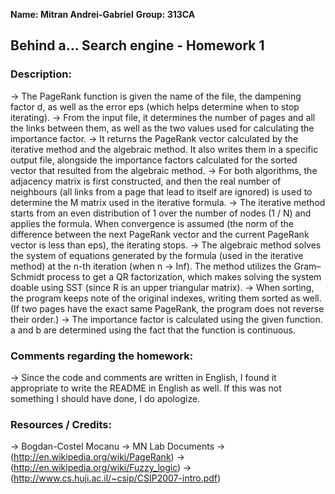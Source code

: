 **Name: Mitran Andrei-Gabriel**
**Group: 313CA**

## Behind a... Search engine - Homework 1

### Description:
-> The PageRank function is given the name of the file, the dampening factor
d, as well as the error eps (which helps determine when to stop iterating). 
-> From the input file, it determines the number of pages and all the links
between them, as well as the two values used for calculating the importance
factor.
-> It returns the PageRank vector calculated by the iterative method and the
algebraic method. It also writes them in a specific output file, alongside
the importance factors calculated for the sorted vector that resulted from
the algebraic method. 
-> For both algorithms, the adjacency matrix is first constructed, and then the
real number of neighbours (all links from a page that lead to itself are
ignored) is used to determine the M matrix used in the iterative formula.
-> The iterative method starts from an even distribution of 1 over the number
of nodes (1 / N) and applies the formula. When convergence is assumed (the norm
of the difference between the next PageRank vector and the current PageRank
vector is less than eps), the iterating stops.
-> The algebraic method solves the system of equations generated by the formula
(used in the iterative method) at the n-th iteration (when n -> Inf). The
method utilizes the Gram–Schmidt process to get a QR factorization, which makes
solving the system doable using SST (since R is an upper triangular matrix).
-> When sorting, the program keeps note of the original indexes, writing them
sorted as well. (If two pages have the exact same PageRank, the program does
not reverse their order.)
-> The importance factor is calculated using the given function. a and b are
determined using the fact that the function is continuous.

### Comments regarding the homework:
-> Since the code and comments are written in English, I found it appropriate
to write the README in English as well. If this was not something I should
have done, I do apologize.

### Resources / Credits:
-> Bogdan-Costel Mocanu
-> MN Lab Documents
-> (http://en.wikipedia.org/wiki/PageRank)
-> (http://en.wikipedia.org/wiki/Fuzzy_logic)
-> (http://www.cs.huji.ac.il/~csip/CSIP2007-intro.pdf)
